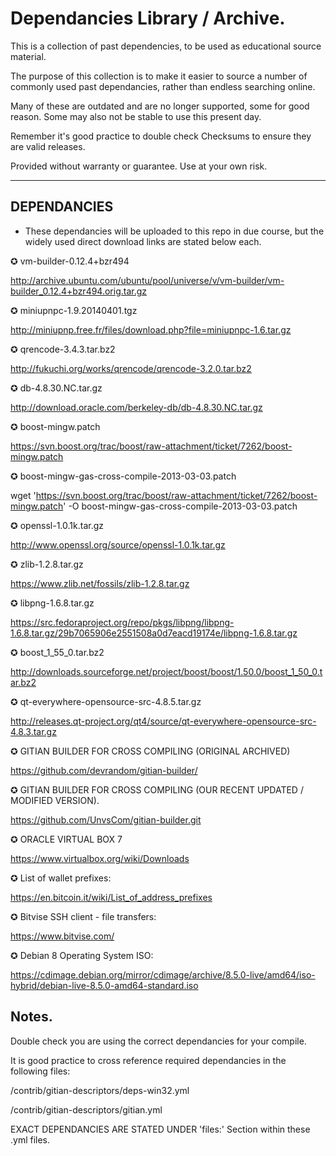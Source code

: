 # Dependancies Library / Archive.

This is a collection of past dependencies, to be used as educational source material.

The purpose of this collection is to make it easier to source a number of commonly used past dependancies, rather than endless searching online.

Many of these are outdated and are no longer supported, some for good reason. Some may also not be stable to use this present day.

Remember it's good practice to double check Checksums to ensure they are valid releases.

Provided without warranty or guarantee. Use at your own risk.


------------
DEPENDANCIES
------------

* These dependancies will be uploaded to this repo in due course, but the widely used direct download links are stated below each.

✪ vm-builder-0.12.4+bzr494

http://archive.ubuntu.com/ubuntu/pool/universe/v/vm-builder/vm-builder_0.12.4+bzr494.orig.tar.gz

✪ miniupnpc-1.9.20140401.tgz

http://miniupnp.free.fr/files/download.php?file=miniupnpc-1.6.tar.gz

✪ qrencode-3.4.3.tar.bz2

http://fukuchi.org/works/qrencode/qrencode-3.2.0.tar.bz2

✪ db-4.8.30.NC.tar.gz

http://download.oracle.com/berkeley-db/db-4.8.30.NC.tar.gz

✪ boost-mingw.patch

https://svn.boost.org/trac/boost/raw-attachment/ticket/7262/boost-mingw.patch

✪ boost-mingw-gas-cross-compile-2013-03-03.patch

wget 'https://svn.boost.org/trac/boost/raw-attachment/ticket/7262/boost-mingw.patch' -O boost-mingw-gas-cross-compile-2013-03-03.patch

✪ openssl-1.0.1k.tar.gz

http://www.openssl.org/source/openssl-1.0.1k.tar.gz

✪ zlib-1.2.8.tar.gz

https://www.zlib.net/fossils/zlib-1.2.8.tar.gz

✪ libpng-1.6.8.tar.gz

https://src.fedoraproject.org/repo/pkgs/libpng/libpng-1.6.8.tar.gz/29b7065906e2551508a0d7eacd19174e/libpng-1.6.8.tar.gz

✪ boost_1_55_0.tar.bz2

http://downloads.sourceforge.net/project/boost/boost/1.50.0/boost_1_50_0.tar.bz2

✪ qt-everywhere-opensource-src-4.8.5.tar.gz

http://releases.qt-project.org/qt4/source/qt-everywhere-opensource-src-4.8.3.tar.gz

✪ GITIAN BUILDER FOR CROSS COMPILING (ORIGINAL ARCHIVED)

https://github.com/devrandom/gitian-builder/

✪ GITIAN BUILDER FOR CROSS COMPILING (OUR RECENT UPDATED / MODIFIED VERSION).

https://github.com/UnvsCom/gitian-builder.git

✪ ORACLE VIRTUAL BOX 7

https://www.virtualbox.org/wiki/Downloads

✪ List of wallet prefixes:

https://en.bitcoin.it/wiki/List_of_address_prefixes

✪ Bitvise SSH client - file transfers:

https://www.bitvise.com/

✪ Debian 8 Operating System ISO:

https://cdimage.debian.org/mirror/cdimage/archive/8.5.0-live/amd64/iso-hybrid/debian-live-8.5.0-amd64-standard.iso





Notes.
------
Double check you are using the correct dependancies for your compile.

It is good practice to cross reference required dependancies in the following files:

/contrib/gitian-descriptors/deps-win32.yml

/contrib/gitian-descriptors/gitian.yml

EXACT DEPENDANCIES ARE STATED UNDER 'files:' Section within these .yml files.




